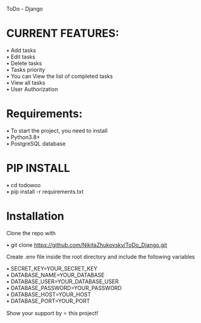 ToDo - Django
                                                     

# CURRENT FEATURES:

• Add tasks  
• Edit tasks  
• Delete tasks  
• Tasks priority  
• You can View the list of completed tasks  
• View all tasks   
• User Authorization  
# Requirements:  
• To start the project, you need to install  
• Python3.8+  
• PostgreSQL database  

# PIP INSTALL   
• cd todowoo  
• pip install -r requirements.txt  

# Installation
Clone the repo with

• git clone https://github.com/NikitaZhukovsky/ToDo_Django.git

Create .env file inside the root directory and include the following variables

• SECRET_KEY=YOUR_SECRET_KEY  
• DATABASE_NAME=YOUR_DATABASE  
• DATABASE_USER=YOUR_DATABASE_USER  
• DATABASE_PASSWORD=YOUR_PASSWORD  
• DATABASE_HOST=YOUR_HOST  
• DATABASE_PORT=YOUR_PORT  

Show your support by ⭐️ this project!
